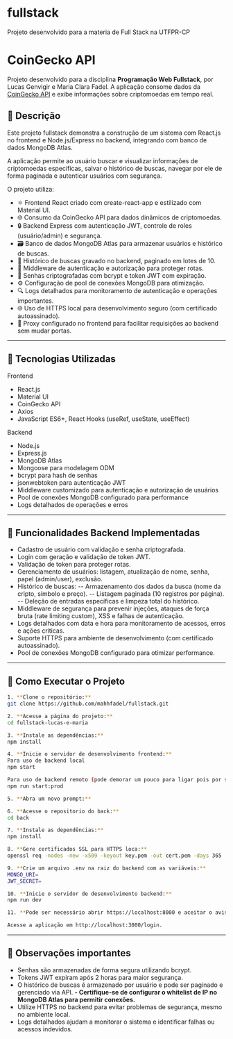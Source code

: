 # fullstack
Projeto desenvolvido para a materia de Full Stack na UTFPR-CP


# CoinGecko API

Projeto desenvolvido para a disciplina **Programação Web Fullstack**, por Lucas Genvigir e Maria Clara Fadel. A aplicação consome dados da [CoinGecko API](https://www.coingecko.com/en/api) e exibe informações sobre criptomoedas em tempo real.

## 📌 Descrição

Este projeto fullstack demonstra a construção de um sistema com React.js no frontend e Node.js/Express no backend, integrando com banco de dados MongoDB Atlas.

A aplicação permite ao usuário buscar e visualizar informações de criptomoedas específicas, salvar o histórico de buscas, navegar por ele de forma paginada e autenticar usuários com segurança.

O projeto utiliza:
- ⚛️ Frontend React criado com create-react-app e estilizado com Material UI.
- 🌐 Consumo da CoinGecko API para dados dinâmicos de criptomoedas.
- 🔒 Backend Express com autenticação JWT, controle de roles (usuário/admin) e segurança.
- 🗃️ Banco de dados MongoDB Atlas para armazenar usuários e histórico de buscas.
- 📜 Histórico de buscas gravado no backend, paginado em lotes de 10.
- 🚦 Middleware de autenticação e autorização para proteger rotas.
- 🔑 Senhas criptografadas com bcrypt e token JWT com expiração.
- ⚙️ Configuração de pool de conexões MongoDB para otimização.
- 🔍 Logs detalhados para monitoramento de autenticação e operações importantes.
- 🌐 Uso de HTTPS local para desenvolvimento seguro (com certificado autoassinado).
- 🔄 Proxy configurado no frontend para facilitar requisições ao backend sem mudar portas.

---

## 🧪 Tecnologias Utilizadas

Frontend
- React.js
- Material UI
- CoinGecko API
- Axios
- JavaScript ES6+, React Hooks (useRef, useState, useEffect)

Backend
- Node.js
- Express.js
- MongoDB Atlas
- Mongoose para modelagem ODM
- bcrypt para hash de senhas
- jsonwebtoken para autenticação JWT
- Middleware customizado para autenticação e autorização de usuários
- Pool de conexões MongoDB configurado para performance
- Logs detalhados de operações e erros

---

## 🔧 Funcionalidades Backend Implementadas
- Cadastro de usuário com validação e senha criptografada.
- Login com geração e validação de token JWT.
- Validação de token para proteger rotas.
- Gerenciamento de usuários: listagem, atualização de nome, senha, papel (admin/user), exclusão.
- Histórico de buscas:
-- Armazenamento dos dados da busca (nome da cripto, símbolo e preço).
-- Listagem paginada (10 registros por página).
-- Deleção de entradas específicas e limpeza total do histórico.
- Middleware de segurança para prevenir injeções, ataques de força bruta (rate limiting custom), XSS e falhas de autenticação.
- Logs detalhados com data e hora para monitoramento de acessos, erros e ações críticas.
- Suporte HTTPS para ambiente de desenvolvimento (com certificado autoassinado).
- Pool de conexões MongoDB configurado para otimizar performance.

---

## 🔧 Como Executar o Projeto 

```bash
1. **Clone o repositório:**
git clone https://github.com/mahhfadel/fullstack.git

2. **Acesse a página do projeto:**
cd fullstack-lucas-e-maria

3. **Instale as dependências:**
npm install

4. **Inicie o servidor de desenvolvimento frontend:**
Para uso de backend local
npm start 

Para uso de backend remoto (pode demorar um pouco para ligar pois por se tratar de uma hospedagem gratuita ela não fica o tempo todo disponivel, verifique o status por esse link "https://fullstack-rvm2.onrender.com/")
npm run start:prod

5. **Abra um novo prompt:**

6. **Acesse o repositorio do back:**
cd back

7. **Instale as dependências:**
npm install

8. **Gere certificados SSL para HTTPS loca:**
openssl req -nodes -new -x509 -keyout key.pem -out cert.pem -days 365

9. **Crie um arquivo .env na raiz do backend com as variáveis:**
MONGO_URI=
JWT_SECRET=

10. **Inicie o servidor de desenvolvimento backend:**
npm run dev

11. **Pode ser necessário abrir https://localhost:8000 e aceitar o aviso de segurança manualmente**

Acesse a aplicação em http://localhost:3000/login.
```
---

## 📌 Observações importantes
- Senhas são armazenadas de forma segura utilizando bcrypt.
- Tokens JWT expiram após 2 horas para maior segurança.
- O histórico de buscas é armazenado por usuário e pode ser paginado e gerenciado via API.
**- Certifique-se de configurar o whitelist de IP no MongoDB Atlas para permitir conexões.**
- Utilize HTTPS no backend para evitar problemas de segurança, mesmo no ambiente local.
- Logs detalhados ajudam a monitorar o sistema e identificar falhas ou acessos indevidos.
